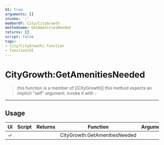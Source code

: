 ```yaml
---
UI: true
arguments: []
invoke: ':'
memberOf: City/CityGrowth
methodname: GetAmenitiesNeeded
returns: []
script: false
tags:
- City/CityGrowth/_function
- function/UI
---
```

# CityGrowth:GetAmenitiesNeeded
> this function is a member of [[CityGrowth]]
> this method expects an implicit "self" argument. invoke it with `:`
-----
## Usage
|  UI | Script | Returns | Function | Arguments |
|:---:|:------:|-------:|:--------:|:---------|
|✓| ||CityGrowth:GetAmenitiesNeeded||
